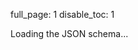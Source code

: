 full_page: 1
disable_toc: 1

<script src="https://cdnjs.cloudflare.com/ajax/libs/ajv/8.16.0/ajv2020.min.js" integrity="sha512-OunSQfwE+NRzXE6jEJfFCyVkFQgMOk+oxD34iU8Xc21cUYfFH5TKBc7Z3RqKC4EW1tlllWIIOdq2Kf5F/5wKOw==" crossorigin="anonymous" referrerpolicy="no-referrer"></script>
<script src="/lottie-spec/static/js/validator.js"></script>

<style>
.hidden {
    display: none !important;
}
textarea {
    display: block;
    width: 100%;
    min-height: 500px;
}
#error-out td:first-child {
    font-family: monospace;
}

</style>

<div id="system-loading">
    Loading the JSON schema...
</div>
<div id="system-error" class="hidden">
    Could not load the JSON schema.
</div>
<div id="validator-container" class="hidden">
    <textarea id="input-text">{"-ip": 0, "op": 10, "w": 10, "h": 10, "fr": 60, "layers": [{
"ty": 4,  "ip": 0, "op": 10, "st": 1, "ks": {"a": {"a":0, "k": "a"}}, "shapes": [
{"ty": "el"}
]
}, {"ty": 123}

]}</textarea>
    <button onclick="validate_string(document.getElementById('input-text').value)">Validate</button>
</div>
<table id="error-out" class="hidden">
    <thead>
        <tr>
            <th>Path</th>
            <th>Severity</th>
            <th>Message</th>
            <th>Docs</th>
        </tr>
    </thead>
    <tbody></tbody>
</table>

<script>

function show_element(element)
{
    element.classList.remove("hidden")
}

function hide_element(element)
{
    element.classList.add("hidden")
}

function on_load_error(err)
{
    hide_element(document.getElementById("system-loading"));
    show_element(document.getElementById("system-error"));
    console.error(err);
}

function on_load_ok(schema_obj)
{
    validator = new Validator(ajv2020.Ajv2020, schema_obj);
    hide_element(document.getElementById("system-loading"));
    show_element(document.getElementById("validator-container"));

    // TODO remove
    validate_string(document.getElementById('input-text').value);
}

function validate_string(value)
{
    var errors = validator.validate(value);

    var container = document.getElementById("error-out");
    container.classList.remove("table-striped");
    if ( errors.length == 0 )
    {
        hide_element(container);
        return;
    }

    show_element(container);
    var body = container.querySelector("tbody");
    body.innerHTML = "";
    for ( let error of errors )
    {
        let tr = body.appendChild(document.createElement("tr"));
        tr.classList.add(error.type == "error" ? "danger" : error.type);
        tr.appendChild(document.createElement("td")).appendChild(document.createTextNode(error.path));
        tr.appendChild(document.createElement("td")).appendChild(document.createTextNode(error.type));
        tr.appendChild(document.createElement("td")).appendChild(document.createTextNode(error.name + " " + error.message));
        let td = tr.appendChild(document.createElement("td"));
        if ( error.docs )
        {
            let link = td.appendChild(document.createElement("a"));
            link.setAttribute("href", error.docs);
            link.appendChild(document.createTextNode(error.name));
        }
    }
}


var validator;

fetch("/lottie-spec/lottie.schema.json").then(response => {
    if ( !response.ok )
        throw new Error("Request failed");
    return response.json();
}).then(json => on_load_ok(json)).catch(e => on_load_error(e));

</script>
